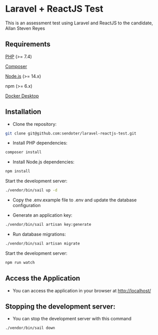 # Laravel + ReactJS Test

This is an assessment test using Laravel and ReactJS to the candidate, Allan Steven Reyes

## Requirements

[PHP](https://www.php.net/downloads.php) (>= 7.4)

[Composer](https://getcomposer.org/download/)

[Node.js](https://nodejs.org/en/download/) (>= 14.x)

npm (>= 6.x)

[Docker Desktop](https://www.docker.com/products/docker-desktop/)


## Installation

- Clone the repository: 
```bash 
git clone git@github.com:sendoter/laravel-reactjs-test.git
```
- Install PHP dependencies: 
```bash
composer install
```

- Install Node.js dependencies: 
```bash
npm install
```

Start the development server: 
```bash
./vendor/bin/sail up -d
```

- Copy the .env.example file to .env and update the database configuration

- Generate an application key: 
```bash
./vendor/bin/sail artisan key:generate
```

- Run database migrations:
```bash
./vendor/bin/sail artisan migrate
```
Start the development server: 
```bash
npm run watch
```

## Access the Application

- You can access the application in your browser at [http://localhost/](http://localhost/)

## Stopping the development server:

- You can stop the development server with this command
```bash
./vendor/bin/sail down
```

